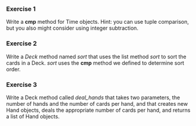 ### Exercise 1  
Write a ____cmp____ method for Time objects. Hint: you can use tuple comparison, but you also might consider using integer subtraction.

### Exercise 2  
Write a _Deck_ method named _sort_ that uses the list method _sort_ to sort the cards in a Deck. _sort_ uses the ____cmp____ method we defined to determine sort order.

### Exercise 3 
Write a Deck method called _deal_hands_ that takes two parameters, the number of hands and the number of cards per hand, and that creates new Hand objects, deals the appropriate number of cards per hand, and returns a list of Hand objects.




